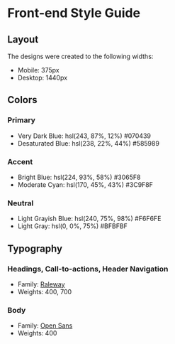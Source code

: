 # Front-end Style Guide

## Layout

The designs were created to the following widths:

- Mobile: 375px
- Desktop: 1440px

## Colors

### Primary

- Very Dark Blue: hsl(243, 87%, 12%) #070439
- Desaturated Blue: hsl(238, 22%, 44%) #585989

### Accent

- Bright Blue: hsl(224, 93%, 58%) #3065F8
- Moderate Cyan: hsl(170, 45%, 43%) #3C9F8F

### Neutral

- Light Grayish Blue: hsl(240, 75%, 98%) #F6F6FE
- Light Gray: hsl(0, 0%, 75%) #BFBFBF

## Typography

### Headings, Call-to-actions, Header Navigation

- Family: [Raleway](https://fonts.google.com/specimen/Raleway)
- Weights: 400, 700

### Body

- Family: [Open Sans](https://fonts.google.com/specimen/Open+Sans)
- Weights: 400
